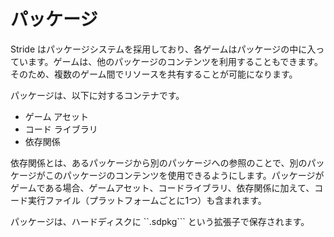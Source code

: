 # パッケージ
<!--
# Package
-->

<div class="doc-incomplete"/>

Stride はパッケージシステムを採用しており、各ゲームはパッケージの中に入っています。ゲームは、他のパッケージのコンテンツを利用することもできます。そのため、複数のゲーム間でリソースを共有することが可能になります。
<!--
Stride uses a package system, wherein each game is contained in a package; a game can also use content from other packages. Thus, sharing resources across multiple games becomes possible.
-->

パッケージは、以下に対するコンテナです。

* ゲーム アセット
* コード ライブラリ
* 依存関係

<!--
A package is a container for:

* Game assets
* Code libraries
* Dependencies
-->

依存関係とは、あるパッケージから別のパッケージへの参照のことで、別のパッケージがこのパッケージのコンテンツを使用できるようにします。パッケージがゲームである場合、ゲームアセット、コードライブラリ、依存関係に加えて、コード実行ファイル（プラットフォームごとに1つ）も含まれます。
<!--
A dependency is a reference from one package to another package, which allows another package to use the contents from this package. When a package is a game, it also contains code executables (one per platform) along with game assets, code libraries, and dependencies.
-->

パッケージは、ハードディスクに ``.sdpkg``` という拡張子で保存されます。
<!--
Packages are saved on your hard-disk with the ```.sdpkg``` extension.
-->